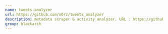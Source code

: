 ```yaml
---
name: tweets-analyzer
url: https://github.com/x0rz/tweets_analyzer
description: metadata scraper & activity analyzer. URL : https://github.com/x0rz/tweets_analyzer Groups : blackarch blackarch-social blackarch-recon
group: blackarch
---
```

